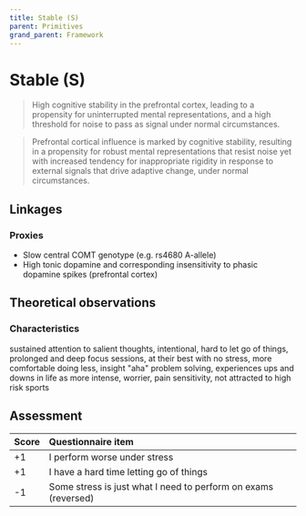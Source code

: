 ```yaml
---
title: Stable (S)
parent: Primitives
grand_parent: Framework
---
```


# Stable (S)

>High cognitive stability in the prefrontal cortex, leading to a propensity for uninterrupted mental representations, and a high threshold for noise to pass as signal under normal circumstances.

>Prefrontal cortical influence is marked by cognitive stability, resulting in a propensity for robust mental representations that resist noise yet with increased tendency for inappropriate rigidity in response to external signals that drive adaptive change, under normal circumstances.
    

## Linkages

### Proxies

* Slow central COMT genotype (e.g. rs4680 A-allele)
* High tonic dopamine and corresponding insensitivity to phasic dopamine spikes (prefrontal cortex)

## Theoretical observations

### Characteristics

sustained attention to salient thoughts, intentional, hard to let go of things, prolonged and deep focus sessions, at their best with no stress, more comfortable doing less, insight "aha" problem solving, experiences ups and downs in life as more intense, worrier, pain sensitivity, not attracted to high risk sports


## Assessment

| Score | Questionnaire item |
| :-----| :--------- |
| +1    | I perform worse under stress |
| +1    | I have a hard time letting go of things | 
| -1    | Some stress is just what I need to perform on exams (reversed) | 